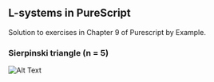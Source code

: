 ## L-systems in PureScript

Solution to exercises in Chapter 9 of Purescript by Example.

### Sierpinski triangle (n = 5)

![Alt Text](https://github.com/parenparen/purescript-lsystems/raw/master/sierpinksi.png)
